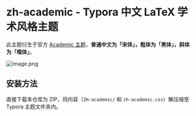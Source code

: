 # zh-academic - Typora 中文 LaTeX 学术风格主题

此主题衍生于官方 [Academic 主题](https://theme.typora.io/theme/Academic/)，**普通中文为「宋体」，粗体为「黑体」，斜体为「楷体」**。

![image.png](https://i.loli.net/2021/01/31/CoIPrbcyN8D45sQ.png)

## 安装方法

直接下载本仓库为 ZIP，将内容（`ZH-academic/` 和 `zh-academic.css`）解压缩至 Typora 主题文件夹内。
